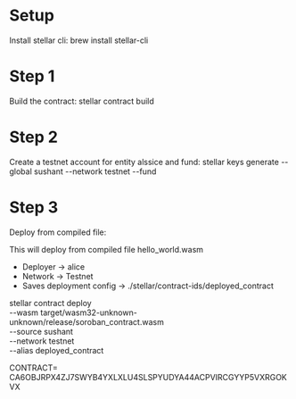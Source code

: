 # Setup

Install stellar cli:
brew install stellar-cli

# Step 1

Build the contract:
stellar contract build

# Step 2

Create a testnet account for entity alssice and fund:
stellar keys generate --global sushant --network testnet --fund

# Step 3

Deploy from compiled file:

This will deploy from compiled file hello_world.wasm

- Deployer -> alice
- Network -> Testnet
- Saves deployment config -> ./stellar/contract-ids/deployed_contract

stellar contract deploy \
 --wasm target/wasm32-unknown-unknown/release/soroban_contract.wasm \
 --source sushant \
 --network testnet \
 --alias deployed_contract

CONTRACT= CA6OBJRPX4ZJ7SWYB4YXLXLU4SLSPYUDYA44ACPVIRCGYYP5VXRGOKVX

